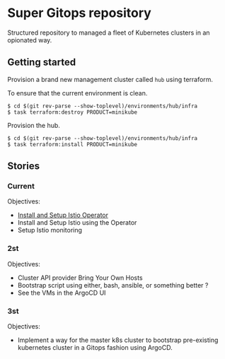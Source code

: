 # Super Gitops repository

Structured repository to managed a fleet of Kubernetes clusters in an opionated way.

## Getting started

Provision a brand new management cluster called `hub` using terraform.

To ensure that the current environment is clean.

```shell
$ cd $(git rev-parse --show-toplevel)/environments/hub/infra
$ task terraform:destroy PRODUCT=minikube
```

Provision the hub.

```shell
$ cd $(git rev-parse --show-toplevel)/environments/hub/infra
$ task terraform:install PRODUCT=minikube
```

## Stories

### Current

Objectives:

- [Install and Setup Istio Operator](https://istio.io/latest/docs/setup/install/operator)
- Install and Setup Istio using the Operator
- Setup Istio monitoring

### 2st

Objectives:

- Cluster API provider Bring Your Own Hosts
- Bootstrap script using either, bash, ansible, or something better ?
- See the VMs in the ArgoCD UI

### 3st

Objectives:

- Implement a way for the master k8s cluster to bootstrap pre-existing kubernetes cluster in a Gitops fashion using ArgoCD.
